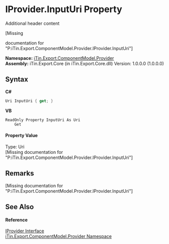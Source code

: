 # IProvider.InputUri Property 
Additional header content 

\[Missing <summary> documentation for "P:iTin.Export.ComponentModel.Provider.IProvider.InputUri"\]

**Namespace:**&nbsp;<a href="723a96b5-5779-2554-cf17-05149bfcb802">iTin.Export.ComponentModel.Provider</a><br />**Assembly:**&nbsp;iTin.Export.Core (in iTin.Export.Core.dll) Version: 1.0.0.0 (1.0.0.0)

## Syntax

**C#**<br />
``` C#
Uri InputUri { get; }
```

**VB**<br />
``` VB
ReadOnly Property InputUri As Uri
	Get
```


#### Property Value
Type: Uri<br />\[Missing <value> documentation for "P:iTin.Export.ComponentModel.Provider.IProvider.InputUri"\]

## Remarks
\[Missing <remarks> documentation for "P:iTin.Export.ComponentModel.Provider.IProvider.InputUri"\]

## See Also


#### Reference
<a href="04a444f9-1d39-11f4-78b0-bb6b5450764a">IProvider Interface</a><br /><a href="723a96b5-5779-2554-cf17-05149bfcb802">iTin.Export.ComponentModel.Provider Namespace</a><br />